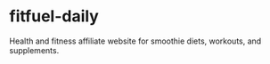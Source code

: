 # fitfuel-daily
Health and fitness affiliate website for smoothie diets, workouts, and supplements.
